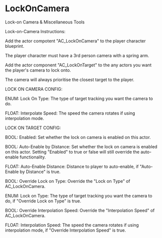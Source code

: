 # LockOnCamera
Lock-on Camera &amp; Miscellaneous Tools 

Lock-on-Camera Instructions:

Add the actor compotent "AC_LockOnCamera" to the player character blueprint.

The player character must have a 3rd person camera with a spring arm.

Add the actor component "AC_LockOnTarget" to the any actors you want the player's camera to lock onto.

The camera will always prioritise the closest target to the player.

LOCK ON CAMERA CONFIG:

ENUM: Lock On Type: The type of target tracking you want the camera to do.

FLOAT: Interpolate Speed: The speed the camera rotates if using interpolation mode.

LOCK ON TARGET CONFIG:

BOOL: Enabled: Set whether the lock on camera is enabled on this actor.

BOOL: Auto-Enable by Distance: Set whether the lock on camera is enabled on this actor. Setting "Enabled" to true or false will still override the auto-enable functionality.

FLOAT: Auto-Enable Distance: Distance to player to auto-enable, if "Auto-Enable by Distance" is true.

BOOL: Override Lock on Type: Override the "Lock on Type" of  AC_LockOnCamera.

ENUM: Lock on Type: The type of target tracking you want the camera to do, if "Override Lock on Type" is true.

BOOL: Override Interpolation Speed: Override the "Interpolation Speed" of  AC_LockOnCamera.

FLOAT: Interpolation Speed: The speed the camera rotates if using interpolation mode, if "Override Interpolation Speed" is true.
